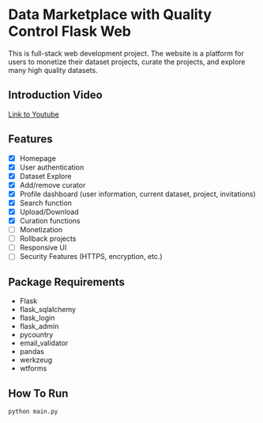 # Data Marketplace with Quality Control Flask Web #

This is full-stack web development project. The website is a platform for users to monetize their dataset projects, curate the projects, and explore many high quality datasets.

## Introduction Video
[Link to Youtube](https://youtu.be/xHz_7vLR5rc "Link to Youtube")

## Features
- [x] Homepage
- [x] User authentication
- [x] Dataset Explore
- [x] Add/remove curator
- [x] Profile dashboard (user information, current dataset, project, invitations)
- [x] Search function
- [x] Upload/Download
- [x] Curation functions
- [ ] Monetization
- [ ] Rollback projects
- [ ] Responsive UI
- [ ] Security Features (HTTPS, encryption, etc.)

## Package Requirements
- Flask
- flask_sqlalchemy
- flask_login
- flask_admin
- pycountry
- email_validator
- pandas
- werkzeug
- wtforms

## How To Run
``` python main.py ```